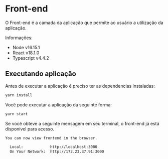 # Front-end

O Front-end é a camada da aplicação que permite ao 
usuário a utilização da aplicação.

Informações:
- Node v16.15.1
- React v18.1.0
- Typescript v4.4.2

## Executando aplicação
Antes de executar a aplicação é preciso ter as 
dependencias instaladas:

```bash
yarn install
```

Você pode executar a aplicação da seguinte forma:

```bash
yarn start
```

Se você obteve a seguinte mensagem em seu terminal,
o front-end já está disponível para acesso.

```bash
You can now view frontend in the browser.

  Local:            http://localhost:3000
  On Your Network:  http://172.23.37.91:3000
```
